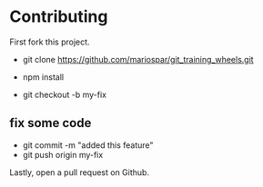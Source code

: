 # Contributing

First fork this project.  

* git clone <https://github.com/mariospar/git_training_wheels.git>
* npm install

* git checkout -b my-fix

## fix some code

* git commit -m "added this feature"
* git push origin my-fix

Lastly, open a pull request on Github.
